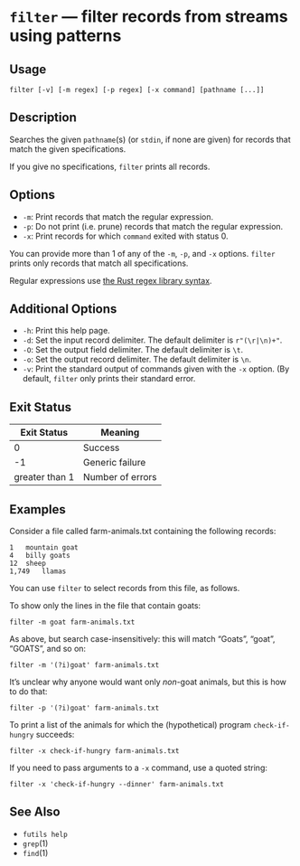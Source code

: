 # `filter` — filter records from streams using patterns

## Usage

```
filter [-v] [-m regex] [-p regex] [-x command] [pathname [...]]
```

## Description

Searches the given `pathname`(s) (or `stdin`, if none are given) for records
that match the given specifications.

If you give no specifications, `filter` prints all records.

## Options

* `-m`: Print records that match the regular expression.
* `-p`: Do not print (i.e. prune) records that match the regular expression.
* `-x`: Print records for which `command` exited with status 0.

You can provide more than 1 of any of the `-m`, `-p`, and `-x` options. `filter`
prints only records that match all specifications.

Regular expressions use [the Rust regex library
syntax](https://docs.rs/regex/latest/regex/).

## Additional Options

* `-h`: Print this help page.
* `-d`: Set the input record delimiter. The default delimiter is `r"(\r|\n)+"`.
* `-O`: Set the output field delimiter. The default delimiter is `\t`.
* `-o`: Set the output record delimiter. The default delimiter is `\n`.
* `-v`: Print the standard output of commands given with the `-x` option. (By
  default, `filter` only prints their standard error.

## Exit Status

| Exit Status    | Meaning            |
|----------------|--------------------|
|              0 | Success            |
|             -1 | Generic failure    |
| greater than 1 | Number of errors   |

## Examples

Consider a file called farm-animals.txt containing the following records:

```
1	mountain goat
4	billy goats
12	sheep
1,749	llamas
```

You can use `filter` to select records from this file, as follows.

To show only the lines in the file that contain goats:

```
filter -m goat farm-animals.txt
```

As above, but search case-insensitively: this will match “Goats”, “goat”,
“GOATS”, and so on:

```
filter -m '(?i)goat' farm-animals.txt
```

It’s unclear why anyone would want only *non*-goat animals, but this is how to
do that:

```
filter -p '(?i)goat' farm-animals.txt
```

To print a list of the animals for which the (hypothetical) program
`check-if-hungry` succeeds:

```
filter -x check-if-hungry farm-animals.txt
```

If you need to pass arguments to a `-x` command, use a quoted string:

```
filter -x 'check-if-hungry --dinner' farm-animals.txt
```

## See Also

* `futils help`
* `grep`(1)
* `find`(1)

